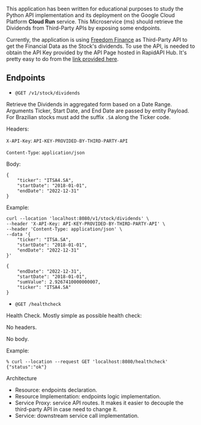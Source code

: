 This application has been written for educational purposes to study the Python API implementation and its deployment on the Google Cloud Platform **Cloud Run** service. This Microservice (ms) should retrieve the Dividends from Third-Party APIs by exposing some endpoints.

Currently, the application is using [Freedom Finance](https://rapidapi.com/integraatio/api/freedom-finance) as Third-Party API to get the Financial Data as the Stock's dividends. To use the API, is needed to obtain the API Key provided by the API Page hosted in RapidAPI Hub. It's pretty easy to do from the [link provided here](https://rapidapi.com/integraatio/api/freedom-finance/pricing).

## Endpoints
- `@GET /v1/stock/dividends`

Retrieve the Dividends in aggregated form based on a Date Range. Arguments Ticker, Start Date, and End Date are passed by entity Payload. For Brazilian stocks must add the suffix `.SA` along the Ticker code.

Headers:

`X-API-Key`: `API-KEY-PROVIDED-BY-THIRD-PARTY-API`

`Content-Type`: `application/json`

Body:
```
{
    "ticker": "ITSA4.SA",
    "startDate": "2018-01-01",
    "endDate": "2022-12-31"
}
```

Example:
```
curl --location 'localhost:8080/v1/stock/dividends' \
--header 'X-API-Key: API-KEY-PROVIDED-BY-THIRD-PARTY-API' \
--header 'Content-Type: application/json' \
--data '{
    "ticker": "ITSA.SA",
    "startDate": "2018-01-01",
    "endDate": "2022-12-31"
}'

{
    "endDate": "2022-12-31",
    "startDate": "2018-01-01",
    "sumValue": 2.9267410000000007,
    "ticker": "ITSA4.SA"
}
```

- `@GET /healthcheck`

Health Check. Mostly simple as possible health check:

No headers.

No body.

Example:


```
% curl --location --request GET 'localhost:8080/healthcheck'
{"status":"ok"}
```

Architecture
- Resource: endpoints declaration.
- Resource Implementation: endpoints logic implementation.
- Service Proxy: service API routes. It makes it easier to decouple the third-party API in case need to change it.
- Service: downstream service call implementation.
